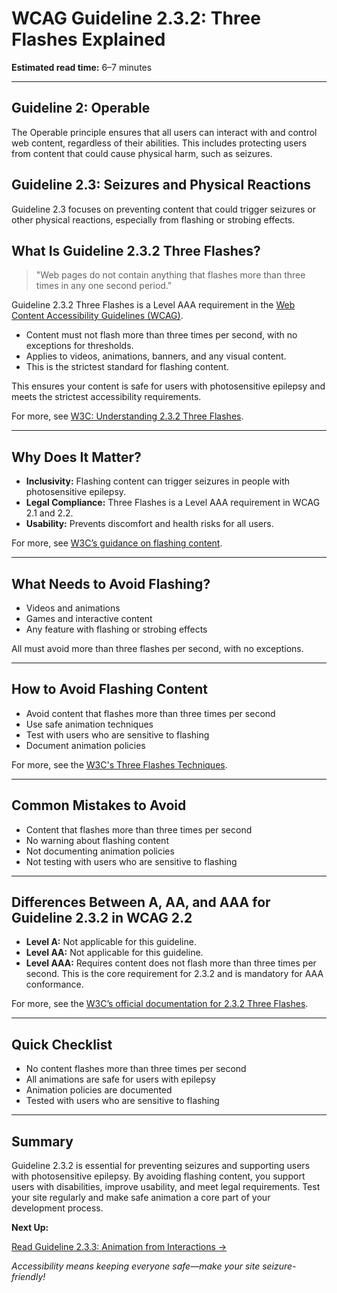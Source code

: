 <!--
title: 2.3.2 - Three Flashes
series: Making the Web Accessible for All
description: A practical guide to WCAG Guideline 2.3.2 (Three Flashes)—what it means, why it matters, and how to avoid content that flashes more than three times in any one second period.
keywords: wcag 2.3.2, three flashes, seizure, accessibility, web standards, digital inclusion
image: WCAG-Series-2-3-2.png
imageAlt: Blue text on yellow background saying, "Web Content Accessibiilty Guiedlines (WCAG) 2.3.2 Explained, Three Flashes"
status: published
date: 2025-07-03
excerpt: This guideline ensures content does not flash more than three times in one second to prevent seizures.
-->

# **WCAG Guideline 2.3.2: Three Flashes Explained**

**Estimated read time:** 6–7 minutes

---

## **Guideline 2: Operable**

The Operable principle ensures that all users can interact with and control web content, regardless of their abilities. This includes protecting users from content that could cause physical harm, such as seizures.

## **Guideline 2.3: Seizures and Physical Reactions**

Guideline 2.3 focuses on preventing content that could trigger seizures or other physical reactions, especially from flashing or strobing effects.

## **What Is Guideline 2.3.2 Three Flashes?**

<!-- [Illustration: Warning icon and a screen with a flashing animation crossed out] -->

> "Web pages do not contain anything that flashes more than three times in any one second period."

Guideline 2.3.2 Three Flashes is a Level AAA requirement in the [Web Content Accessibility Guidelines (WCAG)](https://www.w3.org/WAI/WCAG22/quickref/#three-flashes).

- Content must not flash more than three times per second, with no exceptions for thresholds.
- Applies to videos, animations, banners, and any visual content.
- This is the strictest standard for flashing content.

This ensures your content is safe for users with photosensitive epilepsy and meets the strictest accessibility requirements.

For more, see [W3C: Understanding 2.3.2 Three Flashes](https://www.w3.org/WAI/WCAG22/Understanding/three-flashes.html).

---

## **Why Does It Matter?**

<!-- [Infographic: User with epilepsy, warning icon, and safe animation] -->

- **Inclusivity:** Flashing content can trigger seizures in people with photosensitive epilepsy.
- **Legal Compliance:** Three Flashes is a Level AAA requirement in WCAG 2.1 and 2.2.
- **Usability:** Prevents discomfort and health risks for all users.

For more, see [W3C’s guidance on flashing content](https://www.w3.org/WAI/WCAG22/Understanding/three-flashes.html).

---

## **What Needs to Avoid Flashing?**

<!-- [Grid: Videos, animations, games, all with no flash icons] -->

- Videos and animations
- Games and interactive content
- Any feature with flashing or strobing effects

All must avoid more than three flashes per second, with no exceptions.

---

## **How to Avoid Flashing Content**

<!-- [Side-by-side code snippets: Safe animation, unsafe animation]
[Example: Settings panel for animation control] -->

- Avoid content that flashes more than three times per second
- Use safe animation techniques
- Test with users who are sensitive to flashing
- Document animation policies

For more, see the [W3C's Three Flashes Techniques](https://www.w3.org/WAI/WCAG22/Techniques/general/G19).

---

## **Common Mistakes to Avoid**

<!-- [Do/Don't graphic: Left side with safe animation, right side with unsafe animation] -->

- Content that flashes more than three times per second
- No warning about flashing content
- Not documenting animation policies
- Not testing with users who are sensitive to flashing

---

## **Differences Between A, AA, and AAA for Guideline 2.3.2 in WCAG 2.2**

<!-- [Infographic: Three columns labeled A, AA, AAA with example requirements for each] -->

- **Level A:** Not applicable for this guideline.
- **Level AA:** Not applicable for this guideline.
- **Level AAA:** Requires content does not flash more than three times per second. This is the core requirement for 2.3.2 and is mandatory for AAA conformance.

For more, see the [W3C’s official documentation for 2.3.2 Three Flashes](https://www.w3.org/WAI/WCAG22/Understanding/three-flashes.html).

---

## **Quick Checklist**

<!-- [Checklist graphic: Icons for each item (no flash, warning, safe animation, etc.)] -->

- No content flashes more than three times per second
- All animations are safe for users with epilepsy
- Animation policies are documented
- Tested with users who are sensitive to flashing

---

## **Summary**

<!-- [Illustration: User enjoying safe animation on a web app] -->

Guideline 2.3.2 is essential for preventing seizures and supporting users with photosensitive epilepsy. By avoiding flashing content, you support users with disabilities, improve usability, and meet legal requirements. Test your site regularly and make safe animation a core part of your development process.

**Next Up:**

[Read Guideline 2.3.3: Animation from Interactions →](WCAG-Guideline-2-3-3-Animation-from-Interactions-Explained)

*Accessibility means keeping everyone safe—make your site seizure-friendly!*
